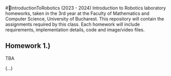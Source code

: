 #:electric_plug:IntroductionToRobotics (2023 - 2024)
Introduction to Robotics laboratory homeworks, taken in the 3rd year at the Faculty of Mathematics and Computer Science, University of Bucharest. 
This repository will contain the assignments required by this class. 
Each homework will include requirements, implementation details, code and image/video files.

## Homework 1.)
TBA

(...)
